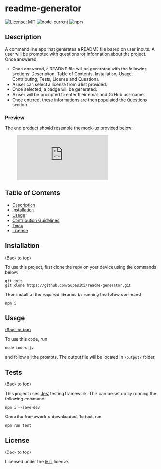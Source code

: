 # readme-generator

[![License: MIT](https://img.shields.io/badge/License-MIT-yellow.svg)](https://opensource.org/licenses/MIT)
![node-current](https://img.shields.io/node/v/inquirer)
![npm](https://img.shields.io/npm/v/jest)


## <h2 id="description"> Description </h2>

A command line app that generates a README file based on user inputs. A user will be prompted
with questions for information about the project. Once answered, 
- Once answered, a README file will be generated with the following sections: Description,
Table of Contents, Installation, Usage, Contributing, Tests, License and Questions.
- A user can select a license from a list provided.
- Once selected, a badge will be generated.
- A user will be prompted to enter their email and GitHub username.
- Once entered, these informations are then populated the Questions section. 

### Preview

The end product should resemble the mock-up provided below:


<figure class="video_container">
  <iframe src="https://youtu.be/HIqxDzmgFdE" frameborder="0" allowfullscreen="true"> </iframe>
</figure>



## <h2 id="table-of-contents"> Table of Contents </h2>

- [Description](#description)
- [Installation](#installation)
- [Usage](#usage)
- [Contribution Guidelines](#contribution)
- [Tests](#tests)
- [License](#license)


## <h2 id="installation"> Installation </h2>
[(Back to top)](#table-of-content)

To use this project, first clone the repo on your device using the commands below:

    git init
    git clone https://github.com/Supasiti/readme-generator.git

Then install all the required libraries by running the follow command

    npm i 


## <h2 id="usage"> Usage </h2>
[(Back to top)](#table-of-content)

To use this code, run

    node index.js

and follow all the prompts. The output file will be located in `/output/` folder.


## <h2 id="tests"> Tests </h2>
[(Back to top)](#table-of-content)

This project uses [Jest](https://jestjs.io) testing framework. This can be set up by running the following command:

    npm i --save-dev

Once the framework is downloaded, To test, run

    npm run test


## <h2 id="license"> License </h2>
[(Back to top)](#table-of-content)

Licensed under the [MIT](https://opensource.org/licenses/MIT) license.
